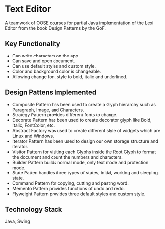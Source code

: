 # Text Editor
A teamwork of OOSE courses for partial Java implementation of the Lexi Editor from the book Design Patterns by the GoF.

## Key Functionality
- Can write characters on the app.
- Can save and open document.
- Can use default styles and custom style.
- Color and background color is changeable.
- Allowing change font style to bold, italic and underlined.

## Design Pattens Implemented
- Composite Pattern has been used to create a Glyph hierarchy such as Paragraph, Image, and Characters.
- Strategy Pattern provides different fonts to change.
- Decorate Pattern has been used to create decorator glyph like Bold, Italic, FontColor, etc.
- Abstract Factory was used to create different style of widgets which are Linux and Windows.
- Iterator Pattern has been used to design our own storage structure and iterator.
- Visitor Pattern for visiting each Glyphs inside the Root Glyph to format the document and count the numbers and characters.
- Builder Pattern builds normal mode, only text mode and protection mode.
- State Patten handles three types of states, initial, working and sleeping state.
- Command Pattern for copying, cutting and pasting word.
- Memento Pattern provides functions of undo and redo.
- Flyweight Pattern provides three default styles and custom style.
## Technology Stack
Java, Swing
